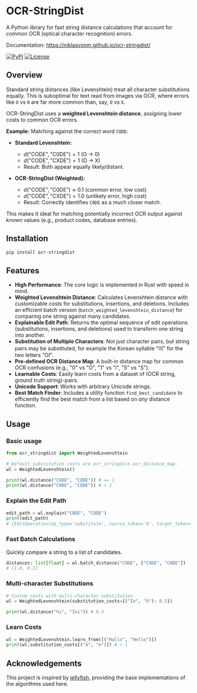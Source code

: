 # OCR-StringDist

A Python library for fast string distance calculations that account for common OCR (optical character recognition) errors.

Documentation: https://niklasvonm.github.io/ocr-stringdist/

[![PyPI](https://img.shields.io/badge/PyPI-Package-blue)](https://pypi.org/project/ocr-stringdist/)
[![License](https://img.shields.io/badge/License-MIT-green)](LICENSE)

## Overview

Standard string distances (like Levenshtein) treat all character substitutions equally. This is suboptimal for text read from images via OCR, where errors like `O` vs `0` are far more common than, say, `O` vs `X`.

OCR-StringDist uses a **weighted Levenshtein distance**, assigning lower costs to common OCR errors.

**Example:** Matching against the correct word `CODE`:

* **Standard Levenshtein:**
    * $d(\text{"CODE"}, \text{"C0DE"}) = 1$ (O → 0)
    * $d(\text{"CODE"}, \text{"CXDE"}) = 1$ (O → X)
    * Result: Both appear equally likely/distant.

* **OCR-StringDist (Weighted):**
    * $d(\text{"CODE"}, \text{"C0DE"}) \approx 0.1$ (common error, low cost)
    * $d(\text{"CODE"}, \text{"CXDE"}) = 1.0$ (unlikely error, high cost)
    * Result: Correctly identifies `C0DE` as a much closer match.

This makes it ideal for matching potentially incorrect OCR output against known values (e.g., product codes, database entries).

## Installation

```bash
pip install ocr-stringdist
```

## Features

- **High Performance**: The core logic is implemented in Rust with speed in mind.
- **Weighted Levenshtein Distance**: Calculates Levenshtein distance with customizable costs for substitutions, insertions, and deletions. Includes an efficient batch version (`batch_weighted_levenshtein_distance`) for comparing one string against many candidates.
- **Explainable Edit Path**: Returns the optimal sequence of edit operations (substitutions, insertions, and deletions) used to transform one string into another.
- **Substitution of Multiple Characters**: Not just character pairs, but string pairs may be substituted, for example the Korean syllable "이" for the two letters "OI".
- **Pre-defined OCR Distance Map**: A built-in distance map for common OCR confusions (e.g., "0" vs "O", "1" vs "l", "5" vs "S").
- **Learnable Costs**: Easily learn costs from a dataset of (OCR string, ground truth string)-pairs.
- **Unicode Support**: Works with arbitrary Unicode strings.
- **Best Match Finder**: Includes a utility function `find_best_candidate` to efficiently find the best match from a list based on _any_ distance function.

## Usage

### Basic usage

```python
from ocr_stringdist import WeightedLevenshtein

# Default substitution costs are ocr_stringdist.ocr_distance_map.
wl = WeightedLevenshtein()

print(wl.distance("CXDE", "CODE")) # == 1
print(wl.distance("C0DE", "CODE")) # < 1
```

### Explain the Edit Path

```python
edit_path = wl.explain("C0DE", "CODE")
print(edit_path)
# [EditOperation(op_type='substitute', source_token='0', target_token='O', cost=0.1)]
```

### Fast Batch Calculations

Quickly compare a string to a list of candidates.

```python
distances: list[float] = wl.batch_distance("CODE", ["CXDE", "C0DE"])
# [1.0, 0.1]
```

### Multi-character Substitutions

```python
# Custom costs with multi-character substitution
wl = WeightedLevenshtein(substitution_costs={("In", "h"): 0.5})

print(wl.distance("hi", "Ini")) # 0.5
```

### Learn Costs

```python
wl = WeightedLevenshtein.learn_from([("Hallo", "Hello")])
print(wl.substitution_costs[("a", "e")]) # < 1
```

## Acknowledgements

This project is inspired by [jellyfish](https://github.com/jamesturk/jellyfish), providing the base implementations of the algorithms used here.
